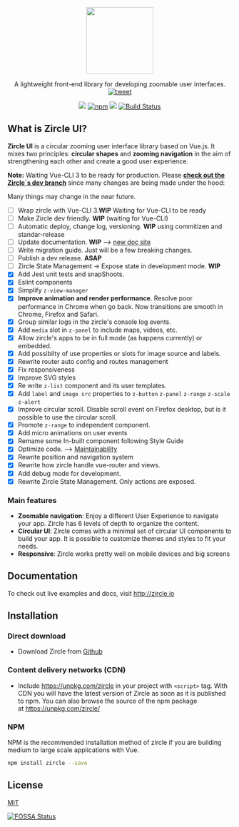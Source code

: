 <p align="center">
  <a href="http://zircle.io">
    <img src="docs/_images/logo-bold.svg" width="150">
  </a>
</p>

<p align="center">
  A lightweight front-end library for developing zoomable user interfaces. <a href="https://twitter.com/intent/tweet?text=Wow%21+Checkout+%23ZircleUI%2C+an+Open+Source+project+to+build+Zoomable+User+Interfaces--%3E+&url=https%3A%2F%2Fgithub.com%2FzircleUI%2FzircleUI"><img alt="tweet" src="https://img.shields.io/twitter/url/https/github.com/zircleUI/zircleUI.svg?style=social"></a>

</p>

<p align="center">
  <a href="https://www.npmjs.com/package/zircle"><img src="https://img.shields.io/npm/v/zircle.svg"></a>
  <a href="https://vuejs.org/"><img alt="npm" src="https://img.shields.io/badge/vue-2.x-brightgreen.svg"></a>
<a href="https://app.fossa.io/projects/git%2Bgithub.com%2FzircleUI%2FzircleUI?ref=badge_shield" alt="FOSSA Status"><img src="https://app.fossa.io/api/projects/git%2Bgithub.com%2FzircleUI%2FzircleUI.svg?type=shield"/></a>
  <a href="https://travis-ci.org/zircleUI/zircleUI"><img alt="Build Status" src="https://travis-ci.org/zircleUI/zircleUI.svg?branch=master"></a>
</p>

## What is Zircle UI?

**Zircle UI** is a circular zooming user interface library based on Vue.js. It mixes two principles: **circular shapes** and **zooming navigation** in the aim of strengthening each other and create a good user experience.

**Note:** Waiting Vue-CLI 3 to be ready for production. Please [**check out the Zircle´s dev branch**](https://github.com/zircleUI/zircleUI/tree/dev) since many changes are being made under the hood:

Many things may change in the near future. 
- [ ] Wrap zircle with Vue-CLI 3.**WIP**  Waiting for Vue-CLI to be ready
- [ ] Make Zircle dev friendly. **WIP** (waiting for Vue-CLI)
- [ ] Automatic deploy, change log, versioning. **WIP** using commitizen and standar-release
- [ ] Update documentation. **WIP** --> [new doc site](https://zircleui.github.io/docs)
- [ ] Write migration guide. Just will be a few breaking changes.
- [ ] Publish a dev release. **ASAP**
- [ ] Zircle State Management -> Expose state in development mode. **WIP**
- [X] Add Jest unit tests and snapShoots.
- [X] Eslint components
- [X] Simplify `z-view-manager`
- [X] **Improve animation and render performance**. Resolve poor performance in Chrome when go back. Now transitions are smooth in Chrome, Firefox and Safari.
- [X] Group similar logs in the zircle's console log events.
- [X] Add `media` slot in `z-panel` to include maps, videos, etc. 
- [X] Allow zircle's apps to be in full mode (as happens currently) or embedded.
- [X] Add possibilty of use properties or slots for image source and labels.
- [X] Rewrite router auto config and routes management
- [X] Fix responsiveness
- [X] Improve SVG styles
- [X] Re write `z-list` component and its user templates.
- [X] Add `label` and `image src` properties to `z-button` `z-panel` `z-range` `z-scale` `z-alert` 
- [X] Improve circular scroll. Disable scroll event on Firefox desktop, but is it possible to use the circular scroll.
- [X] Promote `z-range` to independent component.
- [X] Add micro animations on user events
- [X] Remame some In-built component following Style Guide
- [X] Optimize code. --> [Maintainability](https://codeclimate.com/github/zircleUI/zircleUI/maintainability)
- [X] Rewrite position and navigation system
- [X] Rewrite how zircle handle vue-router and views.
- [X] Add debug mode for development.
- [X] Rewrite Zircle State Management. Only actions are exposed.

### Main features
-  **Zoomable navigation**: Enjoy a different User Experience to navigate your app. Zircle has 6 levels of depth to organize the content.
-  **Circular UI**: Zircle comes with a minimal set of circular UI components to build your app. It is possible to customize themes and styles to fit your needs.
-  **Responsive**: Zircle works pretty well on mobile devices and big screens

## Documentation
To check out live examples and docs, visit http://zircle.io

## Installation

### Direct download 
* Download Zircle from [Github](https://github.com/zircleUI/zircleUI/tree/master/dist)

### Content delivery networks (CDN)

* Include https://unpkg.com/zircle in your project with ```<script>``` tag. With CDN you will have the latest version of Zircle as soon as it is published to npm. You can also browse the source of the npm package at https://unpkg.com/zircle/ 

### NPM
NPM is the recommended installation method of zircle if you are building medium to large scale applications with Vue. 

```bash 
npm install zircle --save
```

## License
[MIT](http://opensource.org/licenses/MIT)


[![FOSSA Status](https://app.fossa.io/api/projects/git%2Bgithub.com%2FzircleUI%2FzircleUI.svg?type=large)](https://app.fossa.io/projects/git%2Bgithub.com%2FzircleUI%2FzircleUI?ref=badge_large)